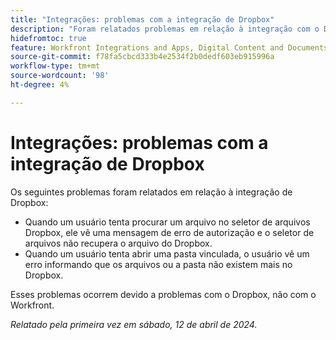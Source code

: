 ```yaml
---
title: "Integrações: problemas com a integração de Dropbox"
description: "Foram relatados problemas em relação à integração com o Dropbox."
hidefromtoc: true
feature: Workfront Integrations and Apps, Digital Content and Documents
source-git-commit: f78fa5cbcd333b4e2534f2b0dedf603eb915996a
workflow-type: tm+mt
source-wordcount: '98'
ht-degree: 4%

---
```



# Integrações: problemas com a integração de Dropbox

Os seguintes problemas foram relatados em relação à integração de Dropbox:

* Quando um usuário tenta procurar um arquivo no seletor de arquivos Dropbox, ele vê uma mensagem de erro de autorização e o seletor de arquivos não recupera o arquivo do Dropbox.
* Quando um usuário tenta abrir uma pasta vinculada, o usuário vê um erro informando que os arquivos ou a pasta não existem mais no Dropbox.

Esses problemas ocorrem devido a problemas com o Dropbox, não com o Workfront.

_Relatado pela primeira vez em sábado, 12 de abril de 2024._
